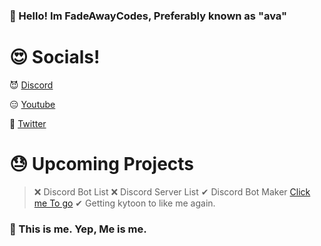 ### 👋 Hello! Im FadeAwayCodes, Preferably known as "ava"

# 😍 Socials!

😈 [Discord](https://discord.gg/Km3Qq2rkmW)

😑 [Youtube](https://m.youtube.com/channel/UCVsYboEOhTVw22qcQ-slnsw)

😬 [Twitter](https://mobile.twitter.com/1337Ava)

# 😓 Upcoming Projects

> ❌ Discord Bot List
> ❌ Discord Server List
> ✔ Discord Bot Maker [Click me To go](https://sixpgmaker.herokuapp.com)
> ✔ Getting kytoon to like me again.

### 🔴 This is me. Yep, Me is me.















